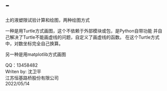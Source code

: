 # -
土的液塑限试验计算和绘图，两种绘图方式 

一种是用Turtle方式画图，这个不依赖于外部模块或包，是Python自带功能
并自己解决了Turtle不能画虚线的问题，自定义了画虚线的函数。
在这个Turtle方式中，对数坐标完全自己换算。


另一种是用matplotlib方式画图

QQ：13458482    
Writen by: 沈卫平   
江苏恒基路桥股份有限公司   
2022/05/14
